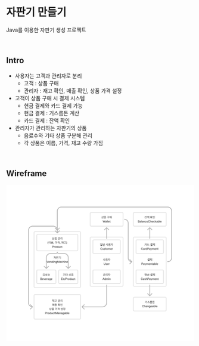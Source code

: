 # 자판기 만들기
Java를 이용한 자판기 생성 프로젝트

<br />

## Intro
* 사용자는 고객과 관리자로 분리
  * 고객 : 상품 구매
  * 관리자 : 재고 확인, 매출 확인, 상품 가격 설정
* 고객이 상품 구매 시 결제 시스템
  * 현금 결제와 카드 결제 가능
  * 현금 결제 : 거스름돈 계산
  * 카드 결제 : 잔액 확인
* 관리자가 관리하는 자판기의 상품
  * 음료수와 기타 상품 구분해 관리
  * 각 상품은 이름, 가격, 재고 수량 가짐

<br />

## Wireframe
![자판기.png](assets/%EC%9E%90%ED%8C%90%EA%B8%B0.png)